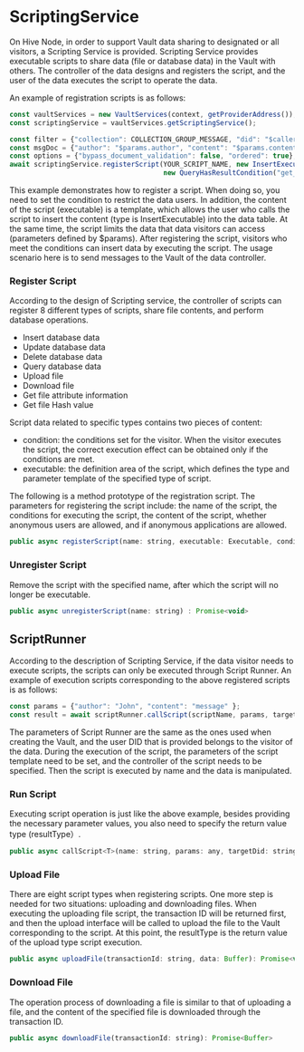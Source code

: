 # ScriptingService

On Hive Node, in order to support Vault data sharing to designated or all visitors, a Scripting Service is provided. Scripting Service provides executable scripts to share data (file or database data) in the Vault with others. The controller of the data designs and registers the script, and the user of the data executes the script to operate the data.

An example of registration scripts is as follows:

```javascript
const vaultServices = new VaultServices(context, getProviderAddress());
const scriptingService = vaultServices.getScriptingService();

const filter = {"collection": COLLECTION_GROUP_MESSAGE, "did": "$caller_did"}
const msgDoc = {"author": "$params.author", "content": "$params.content"};
const options = {"bypass_document_validation": false, "ordered": true};
await scriptingService.registerScript(YOUR_SCRIPT_NAME, new InsertExecutable(YOUR_SCRIPT_NAME, COLLECTION_GROUP_MESSAGE, msgDoc, options),
                                      new QueryHasResultCondition("get_group_message", COLLECTION_GROUP, filter));
```

This example demonstrates how to register a script. When doing so, you need to set the condition to restrict the data users. In addition, the content of the script (executable) is a template, which allows the user who calls the script to insert the content (type is InsertExecutable) into the data table. At the same time, the script limits the data that data visitors can access (parameters defined by $params). After registering the script, visitors who meet the conditions can insert data by executing the script. The usage scenario here is to send messages to the Vault of the data controller.

### Register Script

According to the design of Scripting service, the controller of scripts can register 8 different types of scripts, share file contents, and perform database operations.

* Insert database data
* Update database data
* Delete database data
* Query database data
* Upload file
* Download file
* Get file attribute information
* Get file Hash value

Script data related to specific types contains two pieces of content:

* condition: the conditions set for the visitor. When the visitor executes the script, the correct execution effect can be obtained only if the conditions are met.
* executable: the definition area of the script, which defines the type and parameter template of the specified type of script.

The following is a method prototype of the registration script. The parameters for registering the script include: the name of the script, the conditions for executing the script, the content of the script, whether anonymous users are allowed, and if anonymous applications are allowed.

```javascript
public async registerScript(name: string, executable: Executable, condition?: Condition, allowAnonymousUser?: boolean, allowAnonymousApp?: boolean) : Promise<void>
```

### Unregister Script

Remove the script with the specified name, after which the script will no longer be executable.

```javascript
public async unregisterScript(name: string) : Promise<void>
```

## ScriptRunner

According to the description of Scripting Service, if the data visitor needs to execute scripts, the scripts can only be executed through Script Runner. An example of execution scripts corresponding to the above registered scripts is as follows:

```javascript
const params = {"author": "John", "content": "message" };
const result = await scriptRunner.callScript(scriptName, params, targetDid, appDid);
```

The parameters of Script Runner are the same as the ones used when creating the Vault, and the user DID that is provided belongs to the visitor of the data. During the execution of the script, the parameters of the script template need to be set, and the controller of the script needs to be specified. Then the script is executed by name and the data is manipulated.

### Run Script

Executing script operation is just like the above example, besides providing the necessary parameter values, you also need to specify the return value type (resultType）.

```javascript
public async callScript<T>(name: string, params: any, targetDid: string, targetAppDid: string): Promise<T>
```

### Upload File

There are eight script types when registering scripts. One more step is needed for two situations: uploading and downloading files. When executing the uploading file script, the transaction ID will be returned first, and then the upload interface will be called to upload the file to the Vault corresponding to the script. At this point, the resultType is the return value of the upload type script execution.

```javascript
public async uploadFile(transactionId: string, data: Buffer): Promise<void>
```

### Download File

The operation process of downloading a file is similar to that of uploading a file, and the content of the specified file is downloaded through the transaction ID.

```javascript
public async downloadFile(transactionId: string): Promise<Buffer>
```
